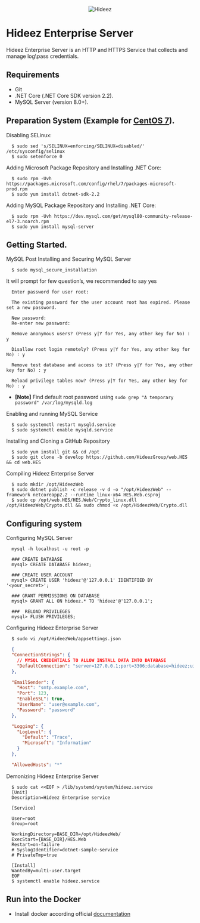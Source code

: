<p align="center"><img src="https://cdn.shopify.com/s/files/1/0007/8017/3348/files/HideezLogo_Horizontal_360x.jpg" alt="Hideez"></p>

# Hideez Enterprise Server

Hideez Enterprise Server is an HTTP and HTTPS Service that collects and manage log\pass credentials.

## Requirements

  * Git
  * .NET Core (.NET Core SDK version 2.2).
  * MySQL Server (version 8.0+).

## Preparation System (Example for [CentOS 7](https://www.centos.org/about/)).

  Disabling SELinux:

```shell
  $ sudo sed 's/SELINUX=enforcing/SELINUX=disabled/' /etc/sysconfig/selinux
  $ sudo setenforce 0
```

  Adding Microsoft Package Repository and Installing .NET Core:

```shell
  $ sudo rpm -Uvh https://packages.microsoft.com/config/rhel/7/packages-microsoft-prod.rpm
  $ sudo yum install dotnet-sdk-2.2
```

  Adding MySQL Package Repository and Installing .NET Core:

```shell
  $ sudo rpm -Uvh https://dev.mysql.com/get/mysql80-community-release-el7-3.noarch.rpm
  $ sudo yum install mysql-server
```

  ## Getting Started.

  MySQL Post Installing and Securing MySQL Server

```shell
  $ sudo mysql_secure_installation
```

  It will prompt for few question’s, we recommended to say yes

```shell
  Enter password for user root:

  The existing password for the user account root has expired. Please set a new password.

  New password:
  Re-enter new password:

  Remove anonymous users? (Press y|Y for Yes, any other key for No) : y

  Disallow root login remotely? (Press y|Y for Yes, any other key for No) : y

  Remove test database and access to it? (Press y|Y for Yes, any other key for No) : y

  Reload privilege tables now? (Press y|Y for Yes, any other key for No) : y
```
  * **[Note]** Find default root password using `sudo grep "A temporary password" /var/log/mysqld.log`

  Enabling and running MySQL Service

```shell
  $ sudo systemctl restart mysqld.service
  $ sudo systemctl enable mysqld.service
```

  Installing and Cloning a GitHub Repository

```shell
  $ sudo yum install git && cd /opt
  $ sudo git clone -b develop https://github.com/HideezGroup/web.HES && cd web.HES
```

  Compiling Hideez Enterprise Server

```shell
  $ sudo mkdir /opt/HideezWeb
  $ sudo dotnet publish -c release -v d -o "/opt/HideezWeb" --framework netcoreapp2.2 --runtime linux-x64 HES.Web.csproj
  $ sudo cp /opt/web.HES/HES.Web/Crypto_linux.dll /opt/HideezWeb/Crypto.dll && sudo chmod +x /opt/HideezWeb/Crypto.dll
```
## Configuring system

  Configuring MySQL Server

```shell
  mysql -h localhost -u root -p
```

```mysql
  ### CREATE DATABASE
  mysql> CREATE DATABASE hideez;

  ### CREATE USER ACCOUNT
  mysql> CREATE USER 'hideez'@'127.0.0.1' IDENTIFIED BY '<your_secret>';

  ### GRANT PERMISSIONS ON DATABASE
  mysql> GRANT ALL ON hideez.* TO 'hideez'@'127.0.0.1';

  ###  RELOAD PRIVILEGES
  mysql> FLUSH PRIVILEGES;
```

  Configuring Hideez Enterprise Server

```shell
  $ sudo vi /opt/HideezWeb/appsettings.json
```

```json
  {
  "ConnectionStrings": {
    // MYSQL CREDENTIALS TO ALLOW INSTALL DATA INTO DATABASE
    "DefaultConnection": "server=127.0.0.1;port=3306;database=hideez;uid=hideez;pwd=<yuor_secret>"
  },

  "EmailSender": {
    "Host": "smtp.example.com",
    "Port": 123,
    "EnableSSL": true,
    "UserName": "user@example.com",
    "Password": "password"
  },

  "Logging": {
    "LogLevel": {
      "Default": "Trace",
      "Microsoft": "Information"
    }
  },

  "AllowedHosts": "*"

```

  Demonizing Hideez Enterprise Server

```shell
  $ sudo cat <<EOF > /lib/systemd/system/hideez.service
  [Unit]
  Description=Hideez Enterprise service

  [Service]

  User=root
  Group=root

  WorkingDirectory=BASE_DIR=/opt/HideezWeb/
  ExecStart={BASE_DIR}/HES.Web
  Restart=on-failure
  # SyslogIdentifier=dotnet-sample-service
  # PrivateTmp=true

  [Install]
  WantedBy=multi-user.target
  EOF
  $ systemctl enable hideez.service
```

## Run into the Docker
  * Install docker according official [documentation](https://docs.docker.com/install/linux/docker-ce/debian/)